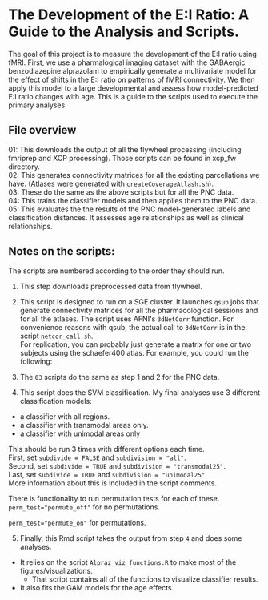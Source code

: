 # The Development of the E:I Ratio: A Guide to the Analysis and Scripts.   
The goal of this project is to measure the development of the E:I ratio using fMRI. First, we use a pharmalogical imaging dataset with the GABAergic benzodiazepine alprazolam to empirically generate a multivariate model for the effect of shifts in the E:I ratio on patterns of fMRI connectivity. We then apply this model to a large developmental and assess how model-predicted E:I ratio changes with age. This is a guide to the scripts used to execute the primary  analyses.  

## File overview
01: This downloads the output of all the flywheel processing (including fmriprep and XCP processing). Those scripts can be found in xcp_fw directory.  
02: This generates connectivity matrices for all the existing parcellations we have. (Atlases were generated with `createCoverageAtlash.sh`).  
03: These do the same as the above scripts but for all the PNC data.  
04: This trains the classifier models and then applies them to the PNC data.  
05: This evaluates the the results of the PNC model-generated labels and classification distances. It assesses age relationships as well as clinical relationships.  


## Notes on the scripts:  
The scripts are numbered according to the order they should run.  

1. This step downloads preprocessed data from flywheel.  

2. This script is designed to run on a SGE cluster. It launches `qsub` jobs that generate connectivity matrices for all the pharmacological sessions and for all the atlases. 
The script uses AFNI's `3dNetCorr` function. For convenience reasons with qsub, the actual call to `3dNetCorr` is in the script `netcor_call.sh`.  
For replication, you can probably just generate a matrix for one or two subjects using the schaefer400 atlas. For example, you could run the following:  

3. The `03` scripts do the same as step 1 and 2 for the PNC data.  

4. This script does the SVM classification. My final analyses use 3 different classification models:  
- a classifier with all regions. 
- a classifier with transmodal areas only. 
- a classifier with unimodal areas only   

This should be run 3 times with different options each time.  
First, set `subdivide = FALSE` and `subdivision = "all"`.  
Second, set `subdivide = TRUE` and `subdivision = "transmodal25"`.  
Last, set `subdivide = TRUE` and `subdivision = "unimodal25"`.    
More information about this is included in the script comments.  

There is functionality to run permutation tests for each of these.  
`perm_test="permute_off"` for no permutations.   

`perm_test="permute_on"` for permutations.  

5. Finally, this Rmd script takes the output from step `4` and does some analyses.  
- It relies on the script `Alpraz_viz_functions.R` to make most of the figures/visualizations. 
  - That script contains all of the functions to visualize classifier results.
- It also fits the GAM models for the age effects. 

